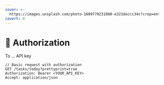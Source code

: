 ```yaml
---
cover: >-
  https://images.unsplash.com/photo-1609770231080-e321deccc34c?crop=entropy&cs=srgb&fm=jpg&ixid=MnwxOTcwMjR8MHwxfHNlYXJjaHwyfHxLZXl8ZW58MHx8fHwxNjM0Njc2MjMz&ixlib=rb-1.2.1&q=85
coverY: 0
---
```


# 🔐 Authorization

To ... API key

```http
// Basic request with authorization
GET /tasks/today?prettyprint=true
Authorization: Bearer <YOUR_API_KEY>
Accept: application/json
```
